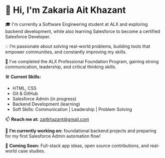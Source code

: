 # 👋 Hi, I'm Zakaria Ait Khazant

🎓 I'm currently a Software Engineering student at ALX and exploring backend development, while also learning Salesforce to become a certified Salesforce Developer.

💡 I’m passionate about solving real-world problems, building tools that empower communities, and constantly improving my skills.

🚀 I’ve completed the ALX Professional Foundation Program, gaining strong communication, leadership, and critical thinking skills.

🛠️ **Current Skills:**
- HTML, CSS
- Git & GitHub
- Salesforce Admin (in progress)
- Backend Development (learning)
- Soft Skills: Communication | Leadership | Problem Solving

📫 **Reach me at:** zaitkhazant@gmail.com

🔭 **I’m currently working on:** foundational backend projects and preparing for my first Salesforce Admin automation flow!

🌱 **Coming Soon:** Full-stack app ideas, open source contributions, and real-world case studies.

